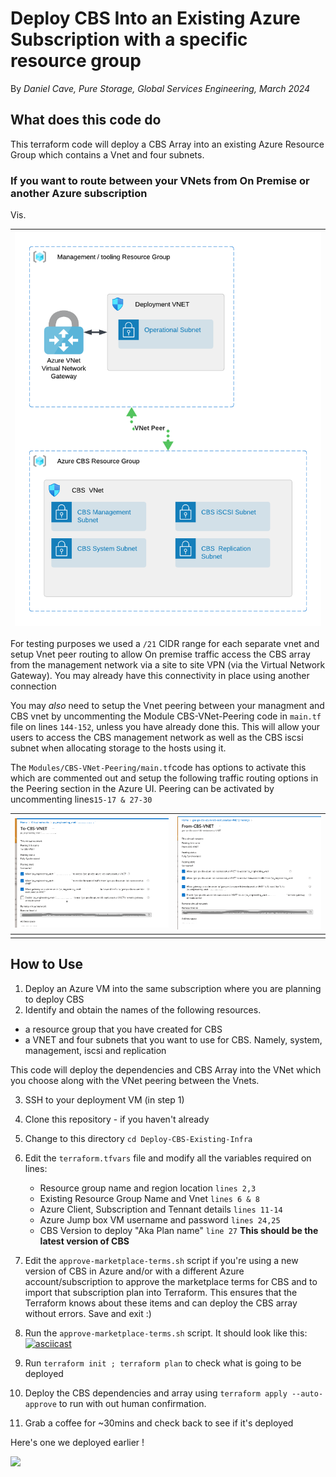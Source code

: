 # Deploy CBS Into an Existing Azure Subscription with a specific resource group

By _Daniel Cave, Pure Storage, Global Services Engineering, March 2024_

## What does this code do

This terraform code will deploy a CBS Array into an existing Azure Resource Group which contains a Vnet and four subnets.

### If you want to route between your VNets from On Premise or another Azure subscription

Vis.


| ![](assets/20240320_122712_CBS-Generic-Two-RG-Deployment.png) |
| :-------------------------------------------------------------: |

For testing purposes we used a `/21` CIDR range for each separate vnet and setup Vnet peer routing to allow On premise traffic access the CBS array from the management network via a site to site VPN (via the Virtual Network Gateway). You may already have this connectivity in place using another connection

You may _also_ need to setup the Vnet peering between your managment and CBS vnet by uncommenting the Module CBS-VNet-Peering code in `main.tf` file on lines `144-152`, unless you have already done this. This will allow your users to access the CBS management network as well as the CBS iscsi subnet when allocating storage to the hosts using it.

The `Modules/CBS-VNet-Peering/main.tf`code has options to activate this which are commented out and setup the following traffic routing options in the Peering section in the Azure UI. Peering can be activated by uncommenting lines`15-17 & 27-30`


| ![](assets/Azure-Peer-To-CBS-UI.png) | ![](assets/Azure-Peer-From-CBS-UI.png) |
| :------------------------------------: | :--------------------------------------: |
|                                     |                                       |

## How to Use

1. Deploy an Azure VM into the same subscription where you are planning to deploy CBS
2. Identify and obtain the names of the following resources.

- a resource group that you have created for CBS
- a VNET and four subnets that you want to use for CBS. Namely, system, management, iscsi and replication

This code will deploy the dependencies and CBS Array into the VNet which you choose along with the VNet peering between the Vnets.

3. SSH to your deployment VM (in step 1)
4. Clone this repository - if you haven't already
5. Change to this directory `cd Deploy-CBS-Existing-Infra`
6. Edit the `terraform.tfvars` file and modify all the variables required on lines:

   - Resource group name and region location `lines 2,3`
   - Existing Resource Group Name and Vnet  `lines 6 & 8`
   - Azure Client, Subscription and Tennant details `lines 11-14`
   - Azure Jump box VM username and password `lines 24,25`
   - CBS Version to deploy "Aka Plan name" `line 27` **This should be the latest version of CBS**
7. Edit the `approve-marketplace-terms.sh` script if you're using a new version of CBS in Azure and/or with a different Azure account/subscription to approve the marketplace terms for CBS and to import that subscription plan into Terraform. This ensures that the Terraform knows about these items and can deploy the CBS array without errors. Save and exit :)
8. Run the `approve-marketplace-terms.sh` script. It should look like this:
[![asciicast](https://asciinema.org/a/VDyqiYIEnc3RPPiLDV4GnJ0wG.svg)](https://asciinema.org/a/VDyqiYIEnc3RPPiLDV4GnJ0wG) 


9. Run `terraform init ; terraform plan` to check what is going to be deployed
10. Deploy the CBS dependencies and array using `terraform apply --auto-approve` to run with out human confirmation.
11. Grab a coffee for ~30mins and check back to see if it's deployed

Here's one we deployed earlier !

![](https://asciinema.org/12356)
